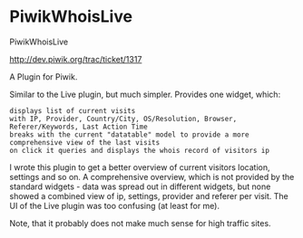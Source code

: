 PiwikWhoisLive
==============

PiwikWhoisLive

http://dev.piwik.org/trac/ticket/1317

A Plugin for Piwik.


Similar to the Live plugin, but much simpler. Provides one widget, which:

    displays list of current visits
    with IP, Provider, Country/City, OS/Resolution, Browser, Referer/Keywords, Last Action Time
    breaks with the current "datatable" model to provide a more comprehensive view of the last visits
    on click it queries and displays the whois record of visitors ip 

I wrote this plugin to get a better overview of current visitors location, settings and so on. A comprehensive overview, which is not provided by the standard widgets - data was spread out in different widgets, but none showed a combined view of ip, settings, provider and referer per visit. The UI of the Live plugin was too confusing (at least for me).

Note, that it probably does not make much sense for high traffic sites.

